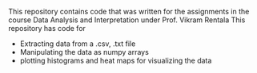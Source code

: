 This repository contains code that was written for the assignments in the course Data Analysis and Interpretation under Prof. Vikram Rentala
This repository has code for
* Extracting data from a .csv, .txt file
* Manipulating the data as numpy arrays
* plotting histograms and heat maps for visualizing the data